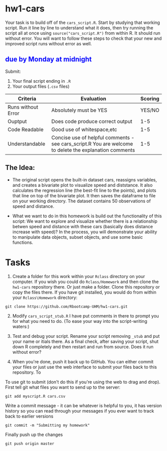 # hw1-cars

Your task is to build off of the `cars_script.R`. Start by studying that working script. Run it line by line to understand what it does, then try running the script all at once using `source("cars_script.R")` from within R. It should run without error. You will want to follow these steps to check that your new and improved script runs without error as well. 

## <span style="color:blue">due by Monday at midnight</span>
Submit:
1. Your final script ending in `.R`
2. Your output files (`.csv` files)

|Criteria| Evaluation| Scoring |
|---------|-|-|
|Runs without Error| Absolutely must be YES | YES/NO |
|Ouptput| Does code produce correct output | 1-5 |
|Code Readable| Good use of whitespace,etc | 1-5 |
|Understandable| Concise use of helpful comments - see cars_script.R You are welcome to delete the explanation comments | 1-5 |


## The Idea: 
- The original script opens the built-in dataset cars, reassigns variables, and creates a bivariate plot to visualize speed and diststance. It also calculates the regression line (the best-fit line to the points), and plots that line on top of the bivariate plot. It then saves the dataframe to file on your working directory. The dataset contains 50 observations of speed and distance. 

- What we want to do in this homework is build out the functionality of this script: We want to explore and visualize whether there is a relationship betwen speed and distance with these cars (basically does distance increase with speed)? In the process, you will demonstrate your ability to manipulate data objects, subset objects, and use some basic functions. 

# Tasks

1. Create a folder for this work within your `Rclass` directory on your computer. If you wish you could do `Rclass/Homework` and then clone the `hw1-cars` repository there. Or just make a folder. Clone this repository or copy the files there. If you have git installed, you would do from within your `Rclass\Homework` directory:

```
git clone https://github.com/Rbootcamp-UHM/hw1-cars.git
```

2. Modify `cars_script_stub.R`  I have put comments in there to prompt you for what you need to do. (To ease your way into the script-writing waters:) 

3. Test and debug your script. Rename your script removing `_stub` and put your name or itials there. As a final check, after saving your script, shut down R completely and then restart and run from source. Does it run without error?

4. When you're done, push it back up to GitHub. You can either commit your files or just use the web interface to submit your files back to this repository. To 

To use git to submit (don't do this if you're using the web to drag and drop). First tell git what files you want to send up to the server:  
```
git add myscript.R cars.csv 
```
Write a commit message - it can be whatever is helpful to you, it has version history so you can read through your messages if you ever want to track back to earlier versions
```
git commit -m "Submitting my homework"
```
Finally push up the changes
```
git push origin master
```

